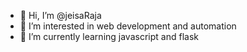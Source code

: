 - 👋 Hi, I’m @jeisaRaja
- 👀 I’m interested in web development and automation
- 🌱 I’m currently learning javascript and flask 


<!---
jeisaRaja/jeisaRaja is a ✨ special ✨ repository because its `README.md` (this file) appears on your GitHub profile.
You can click the Preview link to take a look at your changes.
--->
